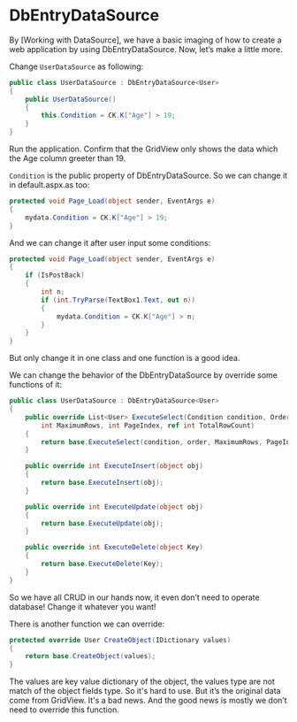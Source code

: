 DbEntryDataSource
==========

By [Working with DataSource], we have a basic imaging of how to create a web application by using DbEntryDataSource. Now, let’s make a little more.

Change ``UserDataSource`` as following:

````c#
public class UserDataSource : DbEntryDataSource<User>
{
    public UserDataSource()
    {
        this.Condition = CK.K["Age"] > 19;
    }
}
````

Run the application. Confirm that the GridView only shows the data which the Age column greeter than 19.

``Condition`` is the public property of DbEntryDataSource. So we can change it in default.aspx.as too:

````c#
protected void Page_Load(object sender, EventArgs e)
{
    mydata.Condition = CK.K["Age"] > 19;
}
````

And we can change it after user input some conditions:

````c#
protected void Page_Load(object sender, EventArgs e)
{
    if (IsPostBack)
    {
        int n;
        if (int.TryParse(TextBox1.Text, out n))
        {
            mydata.Condition = CK.K["Age"] > n;
        }
    }
}
````

But only change it in one class and one function is a good idea.

We can change the behavior of the DbEntryDataSource by override some functions of it:

````c#
public class UserDataSource : DbEntryDataSource<User>
{
    public override List<User> ExecuteSelect(Condition condition, OrderBy order,
        int MaximumRows, int PageIndex, ref int TotalRowCount)
    {
        return base.ExecuteSelect(condition, order, MaximumRows, PageIndex, ref TotalRowCount);
    }

    public override int ExecuteInsert(object obj)
    {
        return base.ExecuteInsert(obj);
    }

    public override int ExecuteUpdate(object obj)
    {
        return base.ExecuteUpdate(obj);
    }

    public override int ExecuteDelete(object Key)
    {
        return base.ExecuteDelete(Key);
    }
}
````

So we have all CRUD in our hands now, it even don’t need to operate database! Change it whatever you want!

There is another function we can override:

````c#
protected override User CreateObject(IDictionary values)
{
    return base.CreateObject(values);
}
````

The values are key value dictionary of the object, the values type are not match of the object fields type. So it's hard to use. But it’s the original data come from GridView. It's a bad news. And the good news is mostly we don’t need to override this function.

